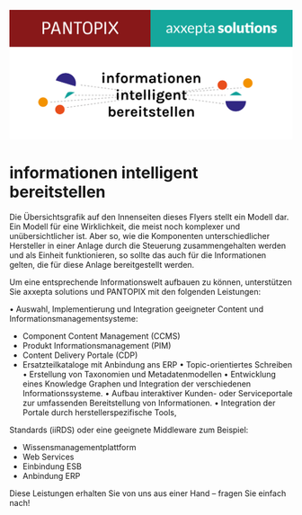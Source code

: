 ![informationen intelligent bereittellen Logo](/media/IBB_Logo_Quer.png)

# informationen intelligent bereitstellen

Die Übersichtsgrafik auf den Innenseiten dieses Flyers
stellt ein Modell dar. Ein Modell für eine Wirklichkeit, die
meist noch komplexer und unübersichtlicher ist. Aber so,
wie die Komponenten unterschiedlicher Hersteller in einer
Anlage durch die Steuerung zusammengehalten werden
und als Einheit funktionieren, so sollte das auch für die
Informationen gelten, die für diese Anlage bereitgestellt
werden.

Um eine entsprechende Informationswelt aufbauen zu
können, unterstützen Sie axxepta solutions und PANTOPIX
mit den folgenden Leistungen:

• Auswahl, Implementierung und Integration geeigneter
Content und Informationsmanagementsysteme:
- Component Content Management (CCMS)
- Produkt Informationsmanagement (PIM)
- Content Delivery Portale (CDP)
- Ersatzteilkataloge mit Anbindung ans ERP
• Topic-orientiertes Schreiben
• Erstellung von Taxonomien und Metadatenmodellen
• Entwicklung eines Knowledge Graphen und Integration
der verschiedenen Informationssysteme.
• Aufbau interaktiver Kunden- oder Serviceportale zur
umfassenden Bereitstellung von Informationen.
• Integration der Portale durch herstellerspezifische Tools,

Standards (iiRDS) oder eine geeignete Middleware zum
Beispiel:
- Wissensmanagementplattform
- Web Services
- Einbindung ESB
- Anbindung ERP

Diese Leistungen erhalten Sie von uns aus einer Hand –
fragen Sie einfach nach!

